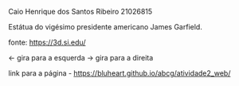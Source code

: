 Caio Henrique dos Santos Ribeiro
21026815

Estátua do vigésimo presidente americano James Garfield.

fonte: https://3d.si.edu/


← gira para a esquerda
→ gira para a direita

link para a página - https://bluheart.github.io/abcg/atividade2_web/